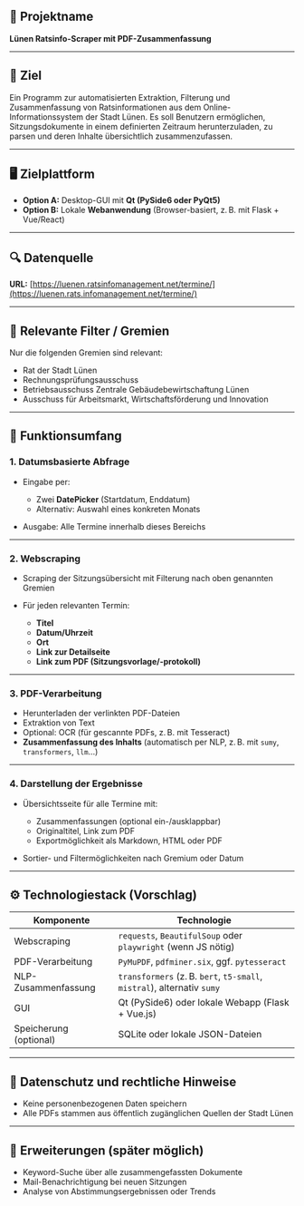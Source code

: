 ## 🧾 Projektname

**Lünen Ratsinfo-Scraper mit PDF-Zusammenfassung**

---

## 🎯 Ziel

Ein Programm zur automatisierten Extraktion, Filterung und Zusammenfassung von Ratsinformationen aus dem Online-Informationssystem der Stadt Lünen. Es soll Benutzern ermöglichen, Sitzungsdokumente in einem definierten Zeitraum herunterzuladen, zu parsen und deren Inhalte übersichtlich zusammenzufassen.

---

## 🖥️ Zielplattform

* **Option A:** Desktop-GUI mit **Qt (PySide6 oder PyQt5)**
* **Option B:** Lokale **Webanwendung** (Browser-basiert, z. B. mit Flask + Vue/React)

---

## 🔍 Datenquelle

**URL:** [https://luenen.ratsinfomanagement.net/termine/](https://luenen.rats.infomanagement.net/termine/)

---

## 📅 Relevante Filter / Gremien

Nur die folgenden Gremien sind relevant:

* Rat der Stadt Lünen
* Rechnungsprüfungsausschuss
* Betriebsausschuss Zentrale Gebäudebewirtschaftung Lünen
* Ausschuss für Arbeitsmarkt, Wirtschaftsförderung und Innovation

---

## 📌 Funktionsumfang

### 1. Datumsbasierte Abfrage

* Eingabe per:

  * Zwei **DatePicker** (Startdatum, Enddatum)
  * Alternativ: Auswahl eines konkreten Monats
* Ausgabe: Alle Termine innerhalb dieses Bereichs

---

### 2. Webscraping

* Scraping der Sitzungsübersicht mit Filterung nach oben genannten Gremien
* Für jeden relevanten Termin:

  * **Titel**
  * **Datum/Uhrzeit**
  * **Ort**
  * **Link zur Detailseite**
  * **Link zum PDF (Sitzungsvorlage/-protokoll)**

---

### 3. PDF-Verarbeitung

* Herunterladen der verlinkten PDF-Dateien
* Extraktion von Text
* Optional: OCR (für gescannte PDFs, z. B. mit Tesseract)
* **Zusammenfassung des Inhalts** (automatisch per NLP, z. B. mit `sumy`, `transformers`, `llm`…)

---

### 4. Darstellung der Ergebnisse

* Übersichtsseite für alle Termine mit:

  * Zusammenfassungen (optional ein-/ausklappbar)
  * Originaltitel, Link zum PDF
  * Exportmöglichkeit als Markdown, HTML oder PDF
* Sortier- und Filtermöglichkeiten nach Gremium oder Datum

---

## ⚙️ Technologiestack (Vorschlag)

| Komponente             | Technologie                                                             |
| ---------------------- | ----------------------------------------------------------------------- |
| Webscraping            | `requests`, `BeautifulSoup` oder `playwright` (wenn JS nötig)           |
| PDF-Verarbeitung       | `PyMuPDF`, `pdfminer.six`, ggf. `pytesseract`                           |
| NLP-Zusammenfassung    | `transformers` (z. B. `bert`, `t5-small`, `mistral`), alternativ `sumy` |
| GUI                    | Qt (PySide6) oder lokale Webapp (Flask + Vue.js)                        |
| Speicherung (optional) | SQLite oder lokale JSON-Dateien                                         |

---

## 🔐 Datenschutz und rechtliche Hinweise

* Keine personenbezogenen Daten speichern
* Alle PDFs stammen aus öffentlich zugänglichen Quellen der Stadt Lünen

---

## 🧪 Erweiterungen (später möglich)

* Keyword-Suche über alle zusammengefassten Dokumente
* Mail-Benachrichtigung bei neuen Sitzungen
* Analyse von Abstimmungsergebnissen oder Trends
